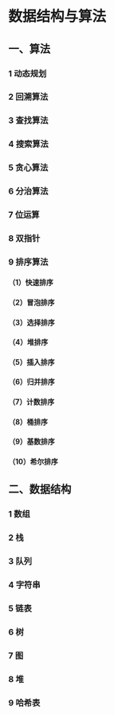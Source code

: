 # 数据结构与算法

## 一、算法

### 1 动态规划

### 2 回溯算法

### 3 查找算法

### 4 搜索算法

### 5 贪心算法

### 6 分治算法

### 7 位运算

### 8 双指针

### 9 排序算法

#### （1）快速排序

#### （2）冒泡排序

#### （3）选择排序

#### （4）堆排序

#### （5）插入排序

#### （6）归并排序

#### （7）计数排序

#### （8）桶排序

#### （9）基数排序

#### （10）希尔排序

## 二、数据结构

### 1 数组

### 2 栈

### 3 队列

### 4 字符串

### 5 链表

### 6 树

### 7 图

### 8 堆

### 9 哈希表

